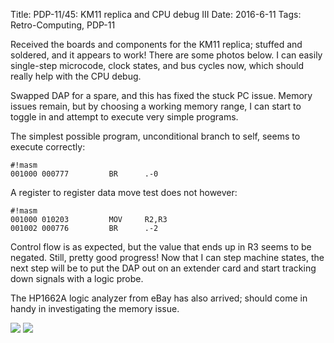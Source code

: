 Title: PDP-11/45: KM11 replica and CPU debug III
Date: 2016-6-11
Tags: Retro-Computing, PDP-11

Received the boards and components for the KM11 replica; stuffed and soldered, and it appears to work!  There are
some photos below.  I can easily single-step microcode, clock states, and bus cycles now, which should really help
with the CPU debug.

Swapped DAP for a spare, and this has fixed the stuck PC issue.  Memory issues remain, but by choosing a working
memory range, I can start to toggle in and attempt to execute very simple programs.

The simplest possible program, unconditional branch to self, seems to execute correctly:

    #!masm
    001000 000777         BR      .-0

A register to register data move test does not however:

    #!masm
    001000 010203         MOV     R2,R3
    001002 000776         BR      .-2

Control flow is as expected, but the value that ends up in R3 seems to be negated.  Still, pretty good progress!
Now that I can step machine states, the next step will be to put the DAP out on an extender card and start tracking
down signals with a logic probe.

The HP1662A logic analyzer from eBay has also arrived; should come in handy in investigating the memory issue.

[<img src='/images/pdp11/km11_thumbnail_tall.jpg'/>]({filename}/images/pdp11/km11.jpg)
[<img src='/images/pdp11/km11-action_thumbnail_tall.jpg'/>]({filename}/images/pdp11/km11-action.jpg)